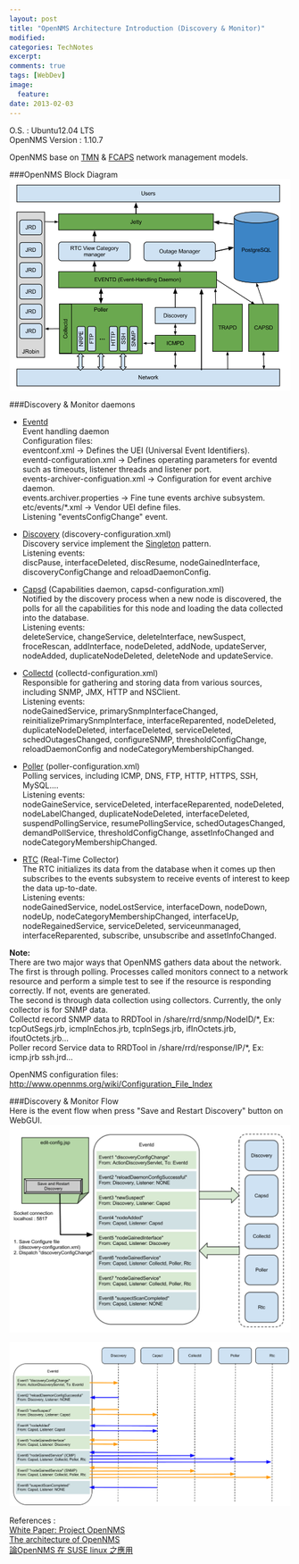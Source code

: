 ```yaml
---
layout: post
title: "OpenNMS Architecture Introduction (Discovery & Monitor)"
modified:
categories: TechNotes
excerpt:  
comments: true
tags: [WebDev]
image:
  feature:
date: 2013-02-03
---
```

O.S. : Ubuntu12.04 LTS  
OpenNMS Version : 1.10.7  

OpenNMS base on [TMN](http://en.wikipedia.org/wiki/Telecommunications_Management_Network) & [FCAPS](http://en.wikipedia.org/w/index.php?title=FCAPS&oldid=535214862) network management models.  

###OpenNMS Block Diagram  
![](/images/2013-02-03/OpenNMSBlockArchitecture.png)  

###Discovery & Monitor daemons  

* [Eventd](http://www.opennms.org/wiki/Event_Configuration_How-To)  
    Event handling daemon  
    Configuration files:  
    eventconf.xml -> Defines the UEI (Universal Event Identifiers).  
    eventd-configuration.xml -> Defines operating parameters for eventd such as timeouts, listener threads and listener port.  
    events-archiver-configuation.xml -> Configuration for event archive daemon.  
    events.archiver.properties -> Fine tune events archive subsystem.  
    etc/events/*.xml -> Vendor UEI define files.  
    Listening "eventsConfigChange" event.  

* [Discovery](http://www.opennms.org/wiki/Discovery) (discovery-configuration.xml)  
    Discovery service implement the [Singleton](http://en.wikipedia.org/wiki/Singleton_pattern) pattern.  
    Listening events:  
    discPause, interfaceDeleted, discResume, nodeGainedInterface, discoveryConfigChange and reloadDaemonConfig.

* [Capsd](http://www.opennms.org/wiki/Capsd) (Capabilities daemon, capsd-configuration.xml)  
    Notified by the discovery process when a new node is discovered, the polls for all the capabilities for this node and loading the data collected into the database.  
    Listening events:  
    deleteService, changeService, deleteInterface, newSuspect, froceRescan, addInterface, nodeDeleted, addNode, updateServer, nodeAdded, duplicateNodeDeleted, deleteNode and updateService.  

* [Collectd](http://www.opennms.org/wiki/Collectd) (collectd-configuration.xml)  
    Responsible for gathering and storing data from various sources, including SNMP, JMX, HTTP and NSClient.  
    Listening events:  
    nodeGainedService, primarySnmpInterfaceChanged, reinitializePrimarySnmpInterface, interfaceReparented, nodeDeleted, duplicateNodeDeleted, interfaceDeleted, serviceDeleted, schedOutagesChanged, configureSNMP, thresholdConfigChange, reloadDaemonConfig and nodeCategoryMembershipChanged.  

* [Poller](http://www.opennms.org/wiki/Polling_Configuration_How-To) (poller-configuration.xml)  
    Polling services, including ICMP, DNS, FTP, HTTP, HTTPS, SSH, MySQL....  
    Listening events:  
    nodeGaineService, serviceDeleted, interfaceReparented, nodeDeleted, nodeLabelChanged, duplicateNodeDeleted, interfaceDeleted, suspendPollingService, resumePollingService, schedOutagesChanged, demandPollService, thresholdConfigChange, assetInfoChanged and nodeCategoryMembershipChanged.  

* [RTC](http://www.opennms.org/wiki/Rtcd) (Real-Time Collector)  
    The RTC initializes its data from the database when it comes up then subscribes to the events subsystem to receive events of interest to keep the data up-to-date.  
    Listening events:  
    nodeGainedService, nodeLostService, interfaceDown, nodeDown, nodeUp, nodeCategoryMembershipChanged, interfaceUp, nodeRegainedService, serviceDeleted, serviceunmanaged, interfaceReparented, subscribe, unsubscribe and assetInfoChanged.  

__Note:__  
There are two major ways that OpenNMS gathers data about the network.  
The first is through polling. Processes called monitors connect to a network resource and perform a simple test to see if the resource is responding correctly. If not, events are generated.  
The second is through data collection using collectors. Currently, the only collector is for SNMP data.  
Collectd record SNMP data to RRDTool in /share/rrd/snmp/NodeID/\*,  Ex:  tcpOutSegs.jrb, icmpInEchos.jrb, tcpInSegs.jrb, ifInOctets.jrb, ifoutOctets.jrb...  
Poller record Service data to RRDTool in /share/rrd/response/IP/\*,  Ex: icmp.jrb ssh.jrd...  

OpenNMS configuration files:  
http://www.opennms.org/wiki/Configuration_File_Index  

###Discovery & Monitor Flow  
Here is the event flow when press "Save and Restart Discovery" button on WebGUI.  
![Figure1](/images/2013-02-03/OpenNMSDiscoveryEventFlow.png "Figure1")  

![Figure2](/images/2013-02-03/OpenNMSDiscoveryEventFlow2.png "Figure2")  

References :  
[White Paper: Project OpenNMS](http://www.opennms.org/w/images/a/a8/Project_opennms-abstract-v2.pdf)  
[The architecture of OpenNMS](http://www.codeweblog.com/the-architecture-of-opennms/)  
[論OpenNMS 在 SUSE linux 之應用](http://www.syscom.com.tw/ePaper_Content_EPArticledetail.aspx?id=280&EPID=180&j=3&HeaderName=%E7%A0%94%E7%99%BC%E6%96%B0%E8%A6%96%E7%95%8C)  

